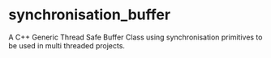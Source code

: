 # synchronisation_buffer
A C++ Generic Thread Safe Buffer Class using synchronisation primitives to be used in multi threaded projects.  
